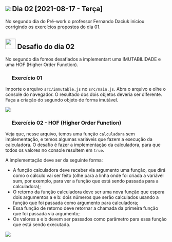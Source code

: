 <h2><img src="https://user-images.githubusercontent.com/4163340/130160199-7b021ab6-8d96-4955-b41c-4506968afe98.png"/> Dia 02 [2021-08-17 - Terça]</h2>
<p>No segundo dia do Pré-work o professor Fernando Daciuk iniciou corrigindo os exercícios propostos do dia 01.</p>

## <img src="https://user-images.githubusercontent.com/4163340/130159194-488e54e5-a6e0-49d1-9b9c-7b78d232ba70.png" height="32"/> Desafio do dia 02

<p>No segundo dia fomos desafiados a implementart uma IMUTABILIDADE e uma HOF (Higher Order Function).</P>

### <img src="https://user-images.githubusercontent.com/4163340/130161271-0e37ced9-4426-4f4b-9dac-510916ffad4d.png" height="16"/> Exercício 01
<p>Importe o arquivo <code>src/immutable.js</code> no <code>src/main.js</code>. Abra o arquivo e olhe o console do navegador. O resultado dos dois objetos deveria ser diferente. Faça a criação do segundo objeto de forma imutável.</p>
<p>
  <a href="https://www.twitch.tv/videos/1121188335?t=00h24m09s">
    <img src="https://user-images.githubusercontent.com/4163340/130163911-0f0dad41-58d5-4703-852f-ac63a96aa316.png"/>
  </a>
</p>

### <img src="https://user-images.githubusercontent.com/4163340/130161271-0e37ced9-4426-4f4b-9dac-510916ffad4d.png" height="16"/> Exercício 02 - HOF (Higher Order Function)

<p>Veja que, nesse arquivo, temos uma função <code>calculadora</code> sem implementação, e temos algumas variáveis que fazem a execução da calculadora. O desafio é fazer a implementação da calculadora, para que todos os valores no console resultem em <code>true</code>.</p>

<p>A implementação deve ser da seguinte forma:</p>

<ul>
  <li>A função calculadora deve receber via argumento uma função, que dirá como o cálculo vai ser feito (olhe para a linha onde foi criada a variável sum, por exemplo, para ver a função que está sendo passada para a calculadora);</li>
  <li>O retorno da função calculadora deve ser uma nova função que espera dois argumentos a e b: dois números que serão calculados usando a função que foi passada como argumento para calculadora;</li>
  <li>Essa função de retorno deve retornar a chamada da primeira função que foi passada via argumento;</li>
  <li>Os valores a e b devem ser passados como parâmetro para essa função que está sendo executada.</li>
</ul>

<p>
  <a href="https://www.twitch.tv/videos/1121188335?t=00h27m35s">
    <img src="https://user-images.githubusercontent.com/4163340/130163911-0f0dad41-58d5-4703-852f-ac63a96aa316.png"/>
  </a>
</p>
